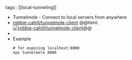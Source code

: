 tags:: [[local-tunneling]]

- Tunnelmole - Connect to local servers from anywhere
- [robbie-cahill/tunnelmole-client](https://github.com/robbie-cahill/tunnelmole-client)
  @@html: <a href="https://github.com/robbie-cahill/tunnelmole-client/"><img src="https://github-readme-stats-astronomer.vercel.app/api/pin/?username=robbie-cahill&repo=tunnelmole-client&theme=tokyonight" alt="robbie-cahill/tunnelmole-client"/></a>@@
-
- Example
  ```shell
  # for exposing localhost:8000
  npx tunnelmole 8000
  ```

